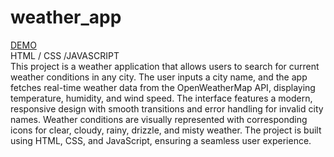 # weather_app

[DEMO](http://127.0.0.1:5500/index.html)
<br>
HTML / CSS /JAVASCRIPT
<br>
This project is a weather application that allows users to search for current weather conditions in any city. The user inputs a city name, and the app fetches real-time weather data from the OpenWeatherMap API, displaying temperature, humidity, and wind speed. The interface features a modern, responsive design with smooth transitions and error handling for invalid city names. Weather conditions are visually represented with corresponding icons for clear, cloudy, rainy, drizzle, and misty weather. The project is built using HTML, CSS, and JavaScript, ensuring a seamless user experience.
